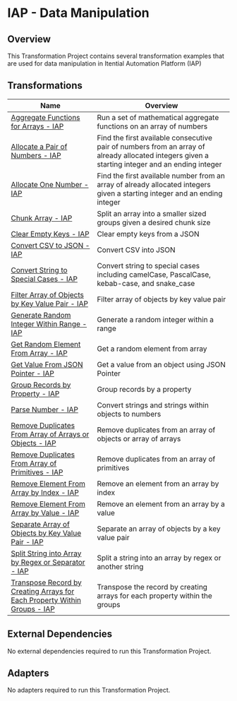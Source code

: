 # IAP - Data Manipulation

## Overview

This Transformation Project contains several transformation examples that are used for data manipulation in Itential Automation Platform (IAP)

## Transformations


<table>
  <thead>
    <tr>
      <th>Name</th>
      <th>Overview</th>
    </tr>
  </thead>
  <tbody>
    <tr>
      <td><a href='https://gitlab.com/itentialopensource/pre-built-automations/iap-data-manipulation/-/blob/master/documentation/Aggregate Functions for Arrays - IAP.md' target='_blank'>Aggregate Functions for Arrays - IAP</a></td>
      <td>Run a set of mathematical aggregate functions on an array of numbers</td>
    </tr>    <tr>
      <td><a href='https://gitlab.com/itentialopensource/pre-built-automations/iap-data-manipulation/-/blob/master/documentation/Allocate a Pair of Numbers - IAP.md' target='_blank'>Allocate a Pair of Numbers - IAP</a></td>
      <td>Find the first available consecutive pair of numbers from an array of already allocated integers given a starting integer and an ending integer</td>
    </tr>    <tr>
      <td><a href='https://gitlab.com/itentialopensource/pre-built-automations/iap-data-manipulation/-/blob/master/documentation/Allocate One Number - IAP.md' target='_blank'>Allocate One Number - IAP</a></td>
      <td>Find the first available number from an array of already allocated integers given a starting integer and an ending integer</td>
    </tr>    <tr>
      <td><a href='https://gitlab.com/itentialopensource/pre-built-automations/iap-data-manipulation/-/blob/master/documentation/Chunk Array - IAP.md' target='_blank'>Chunk Array - IAP</a></td>
      <td>Split an array into a smaller sized groups given a desired chunk size</td>
    </tr>    <tr>
      <td><a href='https://gitlab.com/itentialopensource/pre-built-automations/iap-data-manipulation/-/blob/master/documentation/Clear Empty Keys - IAP.md' target='_blank'>Clear Empty Keys - IAP</a></td>
      <td>Clear empty keys from a JSON</td>
    </tr>    <tr>
      <td><a href='https://gitlab.com/itentialopensource/pre-built-automations/iap-data-manipulation/-/blob/master/documentation/Convert CSV to JSON - IAP.md' target='_blank'>Convert CSV to JSON - IAP</a></td>
      <td>Convert CSV into JSON</td>
    </tr>    <tr>
      <td><a href='https://gitlab.com/itentialopensource/pre-built-automations/iap-data-manipulation/-/blob/master/documentation/Convert String to Special Cases - IAP.md' target='_blank'>Convert String to Special Cases - IAP</a></td>
      <td>Convert string to special cases including camelCase, PascalCase, kebab-case, and snake_case</td>
    </tr>    <tr>
      <td><a href='https://gitlab.com/itentialopensource/pre-built-automations/iap-data-manipulation/-/blob/master/documentation/Filter Array of Objects by Key Value Pair - IAP.md' target='_blank'>Filter Array of Objects by Key Value Pair - IAP</a></td>
      <td>Filter array of objects by key value pair</td>
    </tr>    <tr>
      <td><a href='https://gitlab.com/itentialopensource/pre-built-automations/iap-data-manipulation/-/blob/master/documentation/Generate Random Integer Within Range - IAP.md' target='_blank'>Generate Random Integer Within Range - IAP</a></td>
      <td>Generate a random integer within a range</td>
    </tr>    <tr>
      <td><a href='https://gitlab.com/itentialopensource/pre-built-automations/iap-data-manipulation/-/blob/master/documentation/Get Random Element From Array - IAP.md' target='_blank'>Get Random Element From Array - IAP</a></td>
      <td>Get a random element from array</td>
    </tr>    <tr>
      <td><a href='https://gitlab.com/itentialopensource/pre-built-automations/iap-data-manipulation/-/blob/master/documentation/Get Value From JSON Pointer - IAP.md' target='_blank'>Get Value From JSON Pointer - IAP</a></td>
      <td>Get a value from an object using JSON Pointer</td>
    </tr>    <tr>
      <td><a href='https://gitlab.com/itentialopensource/pre-built-automations/iap-data-manipulation/-/blob/master/documentation/Group Records by Property - IAP.md' target='_blank'>Group Records by Property - IAP</a></td>
      <td>Group records by a property</td>
    </tr>    <tr>
      <td><a href='https://gitlab.com/itentialopensource/pre-built-automations/iap-data-manipulation/-/blob/master/documentation/Parse Number - IAP.md' target='_blank'>Parse Number - IAP</a></td>
      <td>Convert strings and strings within objects to numbers</td>
    </tr>    <tr>
      <td><a href='https://gitlab.com/itentialopensource/pre-built-automations/iap-data-manipulation/-/blob/master/documentation/Remove Duplicates From Array of Arrays or Objects - IAP.md' target='_blank'>Remove Duplicates From Array of Arrays or Objects - IAP</a></td>
      <td>Remove duplicates from an array of objects or array of arrays</td>
    </tr>    <tr>
      <td><a href='https://gitlab.com/itentialopensource/pre-built-automations/iap-data-manipulation/-/blob/master/documentation/Remove Duplicates From Array of Primitives - IAP.md' target='_blank'>Remove Duplicates From Array of Primitives - IAP</a></td>
      <td>Remove duplicates from an array of primitives</td>
    </tr>    <tr>
      <td><a href='https://gitlab.com/itentialopensource/pre-built-automations/iap-data-manipulation/-/blob/master/documentation/Remove Element From Array by Index - IAP.md' target='_blank'>Remove Element From Array by Index - IAP</a></td>
      <td>Remove an element from an array by index</td>
    </tr>    <tr>
      <td><a href='https://gitlab.com/itentialopensource/pre-built-automations/iap-data-manipulation/-/blob/master/documentation/Remove Element From Array by Value - IAP.md' target='_blank'>Remove Element From Array by Value - IAP</a></td>
      <td>Remove an element from an array by a value</td>
    </tr>    <tr>
      <td><a href='https://gitlab.com/itentialopensource/pre-built-automations/iap-data-manipulation/-/blob/master/documentation/Separate Array of Objects by Key Value Pair - IAP.md' target='_blank'>Separate Array of Objects by Key Value Pair - IAP</a></td>
      <td>Separate an array of objects by a key value pair</td>
    </tr>    <tr>
      <td><a href='https://gitlab.com/itentialopensource/pre-built-automations/iap-data-manipulation/-/blob/master/documentation/Split String into Array by Regex or Separator - IAP.md' target='_blank'>Split String into Array by Regex or Separator - IAP</a></td>
      <td>Split a string into an array by regex or another string</td>
    </tr>    <tr>
      <td><a href='https://gitlab.com/itentialopensource/pre-built-automations/iap-data-manipulation/-/blob/master/documentation/Transpose Record by Creating Arrays for Each Property Within Groups - IAP.md' target='_blank'>Transpose Record by Creating Arrays for Each Property Within Groups - IAP</a></td>
      <td>Transpose the record by creating arrays for each property within the groups</td>
    </tr>
  </tbody>
</table>


## External Dependencies

No external dependencies required to run this Transformation Project.

## Adapters

No adapters required to run this Transformation Project.